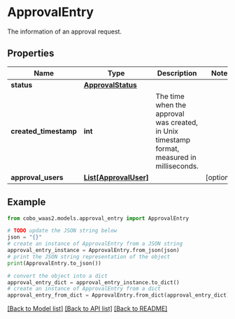 # ApprovalEntry

The information of an approval request.

## Properties

Name | Type | Description | Notes
------------ | ------------- | ------------- | -------------
**status** | [**ApprovalStatus**](ApprovalStatus.md) |  | 
**created_timestamp** | **int** | The time when the approval was created, in Unix timestamp format, measured in milliseconds. | 
**approval_users** | [**List[ApprovalUser]**](ApprovalUser.md) |  | [optional] 

## Example

```python
from cobo_waas2.models.approval_entry import ApprovalEntry

# TODO update the JSON string below
json = "{}"
# create an instance of ApprovalEntry from a JSON string
approval_entry_instance = ApprovalEntry.from_json(json)
# print the JSON string representation of the object
print(ApprovalEntry.to_json())

# convert the object into a dict
approval_entry_dict = approval_entry_instance.to_dict()
# create an instance of ApprovalEntry from a dict
approval_entry_from_dict = ApprovalEntry.from_dict(approval_entry_dict)
```
[[Back to Model list]](../README.md#documentation-for-models) [[Back to API list]](../README.md#documentation-for-api-endpoints) [[Back to README]](../README.md)


